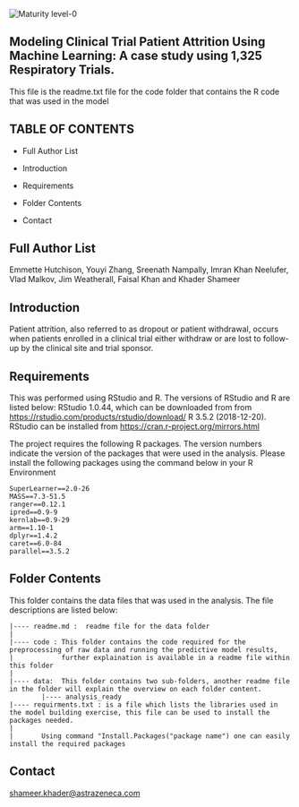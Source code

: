 ![Maturity level-0](https://img.shields.io/badge/Maturity%20Level-ML--0-red)

Modeling Clinical Trial Patient Attrition Using Machine Learning: A case study using 1,325 Respiratory Trials.
---------------------------------------------------------------------------------------------------------------
This file is the readme.txt file for the code folder that contains the R code that was used in the model


TABLE OF CONTENTS
-----------------

* Full Author List

* Introduction

* Requirements

* Folder Contents

* Contact

Full Author List
----------------
Emmette Hutchison, Youyi Zhang, Sreenath Nampally, Imran Khan Neelufer, Vlad Malkov, Jim Weatherall, Faisal Khan and Khader Shameer 


Introduction
------------
Patient attrition, also referred to as dropout or patient withdrawal, occurs when patients enrolled 
in a clinical trial either withdraw or are lost to follow-up by the clinical site and trial sponsor.


Requirements
------------
This was performed using RStudio and R. The versions of RStudio and R are listed below:
RStudio 1.0.44, which can be downloaded from from https://rstudio.com/products/rstudio/download/ 
R 3.5.2 (2018-12-20). RStudio can be installed from https://cran.r-project.org/mirrors.html

The project requires the following R packages. The version numbers indicate the version of the packages 
that were used in the analysis. Please install the following packages using the command below in your R
Environment

	SuperLearner==2.0-26
	MASS==7.3-51.5
	ranger==0.12.1
	ipred==0.9-9
	kernlab==0.9-29
	arm==1.10-1
	dplyr==1.4.2
	caret==6.0-84
	parallel==3.5.2

Folder Contents
----------------
This folder contains the data files that was used in the analysis. The file descriptions are listed below:

```
|---- readme.md :  readme file for the data folder
|
|---- code : This folder contains the code required for the preprocessing of raw data and running the predictive model results,
|			 further explaination is available in a readme file within this folder
|
|---- data:  This folder contains two sub-folders, another readme file in the folder will explain the overview on each folder content.
		|---- analysis_ready
|---- requirments.txt : is a file which lists the libraries used in the model building exercise, this file can be used to install the packages needed.
|		
|		Using command "Install.Packages("package name") one can easily install the required packages
```

Contact
--------
shameer.khader@astrazeneca.com
